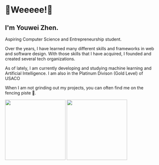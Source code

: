 # 🌟Weeeee!💨

## I'm Youwei Zhen.
Aspiring Computer Science and Entrepreneurship student.

Over the years, I have learned many different skills and frameworks in web and software design. With those skills that I have acquired, I founded and created several tech organizations.

As of lately, I am currently developing and studying machine learning and Artificial Intelligence. I am also in the Platinum Divison (Gold Level) of USACO

When I am not grinding out my projects, you can often find me on the fencing piste 🤺. 

<div>
  <img height=200 align="center" src="https://github-stats-readme-sooty.vercel.app/api?username=antodono&rank_icon=github&show_icons=true&theme=dark" />
  <img height=200 align="center" src="https://github-stats-readme-sooty.vercel.app/api/top-langs?username=antodono&theme=dark&layout=compact&langs_count=8&card_width=320" />
</div>
